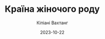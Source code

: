 ---
layout: default
modal-id: 34
date: 2023-10-22
title: Країна жіночого роду
author: Кіпіані Вахтанг
author_label: Автор
img: krayina-zhinochogo-rodu-kipiani.png.jpg
project-date: 2021
category: Нон-фікшн, Біографія
description: "Видатні українки XX століття часто лишаються непомітними. Про долю деяких героїнь цієї книжки хтось, можливо, почує вперше, однак їхню роль в українській історії не варто применшувати. Це лікарки, учительки, учасниці національно-визвольного руху, політув’язнені, журналістки, військовички, культурні діячки… Без них — сильних, активних, відданих — сторінки нашого роду були б зовсім інакшими.
У цій книжці зібрано інтерв’ю, свідчення, архівні документи й довідки про визначних жінок України — матеріали ресурсу «Історична правда». Серед них і унікальне інтерв’ю Квітки Цісик, і розмова з дослідницею жіночого руху Мартою Богачевською-Хом’як, і статті про докторку медицини Розалію Ліфшиць-Винниченко, підпільницю Ірину Тимочку — «Христю», письменницю Олену Телігу, а також про Лесю-українку, маму Георгія Гонгадзе.
Упорядник збірки — український журналіст, історик, головний редактор інтернет-видання «Історична правда», укладач книжки «Справа Василя Стуса» Вахтанг Кіпіані."
---